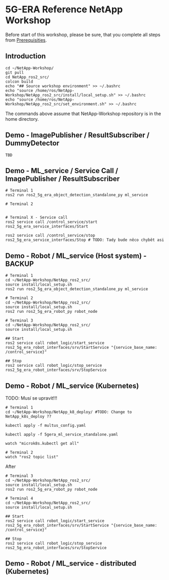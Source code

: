 # 5G-ERA Reference NetApp Workshop

Before start of this workshop, please be sure, that you complete all steps from [Prerequisities](Documentation/0_Prerequisites.md).

## Introduction
```
cd ~/NetApp-Workshop/
git pull
cd NetApp_ros2_src/
colcon build
echo "## Source workshop environment" >> ~/.bashrc
echo "source /home/ros/NetApp-Workshop/NetApp_ros2_src/install/local_setup.sh" >> ~/.bashrc
echo "source /home/ros/NetApp-Workshop/NetApp_ros2_src/set_environment.sh" >> ~/.bashrc
```

The commands above assume that NetApp-Workshop repository is in the home directory.

## Demo - ImagePublisher / ResultSubscriber / DummyDetector
```
TBD
```

## Demo - ML_service / Service Call / ImagePublisher / ResultSubscriber
```
# Terminal 1
ros2 run ros2_5g_era_object_detection_standalone_py ml_service

# Terminal 2


# Terminal X - Service call
ros2 service call /control_service/start ros2_5g_era_service_interfaces/Start 

ros2 service call /control_service/stop ros2_5g_era_service_interfaces/Stop # TODO: Tady bude něco chybět asi
```

## Demo - Robot / ML_service (Host system) - BACKUP
```
# Terminal 1
cd ~/NetApp-Workshop/NetApp_ros2_src/
source install/local_setup.sh
ros2 run ros2_5g_era_object_detection_standalone_py ml_service

# Terminal 2
cd ~/NetApp-Workshop/NetApp_ros2_src/
source install/local_setup.sh
ros2 run ros2_5g_era_robot_py robot_node

# Terminal 3
cd ~/NetApp-Workshop/NetApp_ros2_src/
source install/local_setup.sh

## Start 
ros2 service call robot_logic/start_service ros2_5g_era_robot_interfaces/srv/StartService "{service_base_name: /control_service}"

## Stop
ros2 service call robot_logic/stop_service ros2_5g_era_robot_interfaces/srv/StopService
```



## Demo - Robot / ML_service (Kubernetes)
TODO: Musí se upravit!!!
```
# Terminal 1
cd ~/NetApp-Workshop/NetApp_k8_deploy/ #TODO: Change to NetApp_k8s_deploy ??

kubectl apply -f multus_config.yaml

kubectl apply -f 5gera_ml_service_standalone.yaml

watch "microk8s.kubectl get all"
```

```
# Terminal 2
watch "ros2 topic list"
```

After 
```
# Terminal 3
cd ~/NetApp-Workshop/NetApp_ros2_src/
source install/local_setup.sh
ros2 run ros2_5g_era_robot_py robot_node

# Terminal 4
cd ~/NetApp-Workshop/NetApp_ros2_src/
source install/local_setup.sh

## Start 
ros2 service call robot_logic/start_service ros2_5g_era_robot_interfaces/srv/StartService "{service_base_name: /control_service}"

## Stop
ros2 service call robot_logic/stop_service ros2_5g_era_robot_interfaces/srv/StopService
```

## Demo - Robot / ML_service - distributed (Kubernetes)
